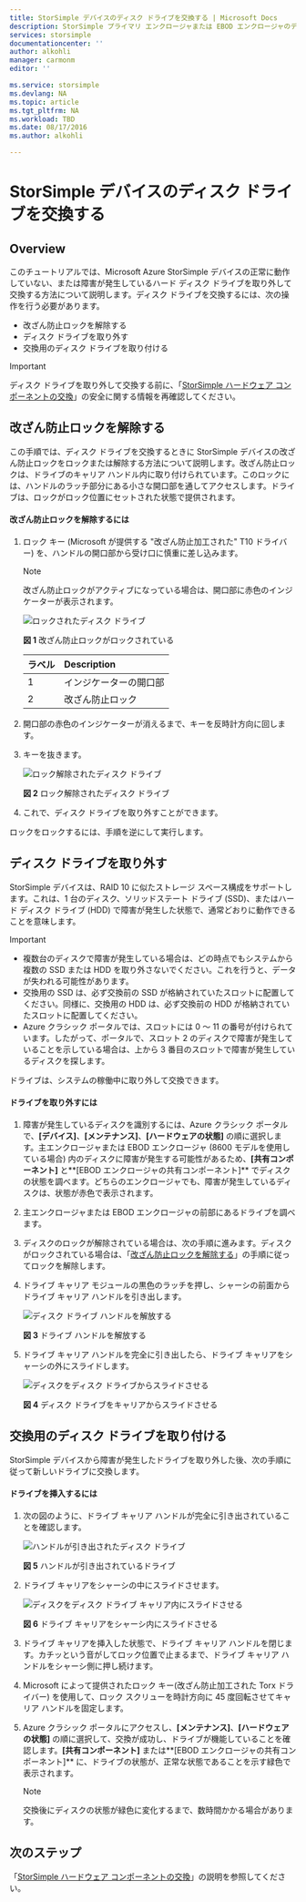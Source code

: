 ```yaml
---
title: StorSimple デバイスのディスク ドライブを交換する | Microsoft Docs
description: StorSimple プライマリ エンクロージャまたは EBOD エンクロージャのディスク ドライブを交換する方法について説明します。
services: storsimple
documentationcenter: ''
author: alkohli
manager: carmonm
editor: ''

ms.service: storsimple
ms.devlang: NA
ms.topic: article
ms.tgt_pltfrm: NA
ms.workload: TBD
ms.date: 08/17/2016
ms.author: alkohli

---
```

# StorSimple デバイスのディスク ドライブを交換する
## Overview
このチュートリアルでは、Microsoft Azure StorSimple デバイスの正常に動作していない、または障害が発生しているハード ディスク ドライブを取り外して交換する方法について説明します。ディスク ドライブを交換するには、次の操作を行う必要があります。

* 改ざん防止ロックを解除する
* ディスク ドライブを取り外す
* 交換用のディスク ドライブを取り付ける

> [!IMPORTANT]
> ディスク ドライブを取り外して交換する前に、「[StorSimple ハードウェア コンポーネントの交換](storsimple-hardware-component-replacement.md)」の安全に関する情報を再確認してください。
> 
> 

## 改ざん防止ロックを解除する
この手順では、ディスク ドライブを交換するときに StorSimple デバイスの改ざん防止ロックをロックまたは解除する方法について説明します。改ざん防止ロックは、ドライブのキャリア ハンドル内に取り付けられています。このロックには、ハンドルのラッチ部分にある小さな開口部を通してアクセスします。ドライブは、ロックがロック位置にセットされた状態で提供されます。

#### 改ざん防止ロックを解除するには
1. ロック キー (Microsoft が提供する "改ざん防止加工された" T10 ドライバー) を、ハンドルの開口部から受け口に慎重に差し込みます。
   
   > [!NOTE]
   > 改ざん防止ロックがアクティブになっている場合は、開口部に赤色のインジケーターが表示されます。
   > 
   > 
   
    ![ロックされたディスク ドライブ](./media/storsimple-disk-drive-replacement/IC741056.png)
   
    **図 1** 改ざん防止ロックがロックされている
   
   | ラベル | Description |
   |:--- |:--- |
   | 1 |インジケーターの開口部 |
   | 2 |改ざん防止ロック |
2. 開口部の赤色のインジケーターが消えるまで、キーを反時計方向に回します。
3. キーを抜きます。
   
    ![ロック解除されたディスク ドライブ](./media/storsimple-disk-drive-replacement/IC741057.png)
   
    **図 2** ロック解除されたディスク ドライブ
4. これで、ディスク ドライブを取り外すことができます。

ロックをロックするには、手順を逆にして実行します。

## ディスク ドライブを取り外す
StorSimple デバイスは、RAID 10 に似たストレージ スペース構成をサポートします。これは、1 台のディスク、ソリッドステート ドライブ (SSD)、またはハード ディスク ドライブ (HDD) で障害が発生した状態で、通常どおりに動作できることを意味します。

> [!IMPORTANT]
> * 複数台のディスクで障害が発生している場合は、どの時点でもシステムから複数の SSD または HDD を取り外さないでください。これを行うと、データが失われる可能性があります。
> * 交換用の SSD は、必ず交換前の SSD が格納されていたスロットに配置してください。同様に、交換用の HDD は、必ず交換前の HDD が格納されていたスロットに配置してください。
> * Azure クラシック ポータルでは、スロットには 0 ～ 11 の番号が付けられています。したがって、ポータルで、スロット 2 のディスクで障害が発生していることを示している場合は、上から 3 番目のスロットで障害が発生しているディスクを探します。
> 
> 

ドライブは、システムの稼働中に取り外して交換できます。

#### ドライブを取り外すには
1. 障害が発生しているディスクを識別するには、Azure クラシック ポータルで、**[デバイス]**、**[メンテナンス]**、**[ハードウェアの状態]** の順に選択します。主エンクロージャまたは EBOD エンクロージャ (8600 モデルを使用している場合) 内のディスクに障害が発生する可能性があるため、**[共有コンポーネント]** と**[EBOD エンクロージャの共有コンポーネント]** でディスクの状態を調べます。どちらのエンクロージャでも、障害が発生しているディスクは、状態が赤色で表示されます。
2. 主エンクロージャまたは EBOD エンクロージャの前部にあるドライブを調べます。
3. ディスクのロックが解除されている場合は、次の手順に進みます。ディスクがロックされている場合は、「[改ざん防止ロックを解除する](#disengage-the-antitamper-lock)」の手順に従ってロックを解除します。
4. ドライブ キャリア モジュールの黒色のラッチを押し、シャーシの前面からドライブ キャリア ハンドルを引き出します。
   
    ![ディスク ドライブ ハンドルを解放する](./media/storsimple-disk-drive-replacement/IC741051.png)
   
    **図 3** ドライブ ハンドルを解放する
5. ドライブ キャリア ハンドルを完全に引き出したら、ドライブ キャリアをシャーシの外にスライドします。
   
    ![ディスクをディスク ドライブからスライドさせる](./media/storsimple-disk-drive-replacement/IC741052.png)
   
    **図 4** ディスク ドライブをキャリアからスライドさせる

## 交換用のディスク ドライブを取り付ける
StorSimple デバイスから障害が発生したドライブを取り外した後、次の手順に従って新しいドライブに交換します。

#### ドライブを挿入するには
1. 次の図のように、ドライブ キャリア ハンドルが完全に引き出されていることを確認します。
   
    ![ハンドルが引き出されたディスク ドライブ](./media/storsimple-disk-drive-replacement/IC741044.png)
   
    **図 5** ハンドルが引き出されているドライブ
2. ドライブ キャリアをシャーシの中にスライドさせます。
   
    ![ディスクをディスク ドライブ キャリア内にスライドさせる](./media/storsimple-disk-drive-replacement/IC741045.png)
   
    **図 6** ドライブ キャリアをシャーシ内にスライドさせる
3. ドライブ キャリアを挿入した状態で、ドライブ キャリア ハンドルを閉じます。カチッという音がしてロック位置で止まるまで、ドライブ キャリア ハンドルをシャーシ側に押し続けます。
4. Microsoft によって提供されたロック キー(改ざん防止加工された Torx ドライバー) を使用して、ロック スクリューを時計方向に 45 度回転させてキャリア ハンドルを固定します。
5. Azure クラシック ポータルにアクセスし、**[メンテナンス]**、**[ハードウェアの状態]** の順に選択して、交換が成功し、ドライブが機能していることを確認します。**[共有コンポーネント]** または**[EBOD エンクロージャの共有コンポーネント]** に、ドライブの状態が、正常な状態であることを示す緑色で表示されます。
   
   > [!NOTE]
   > 交換後にディスクの状態が緑色に変化するまで、数時間かかる場合があります。
   > 
   > 

## 次のステップ
「[StorSimple ハードウェア コンポーネントの交換](storsimple-hardware-component-replacement.md)」の説明を参照してください。

<!---HONumber=AcomDC_0817_2016-->